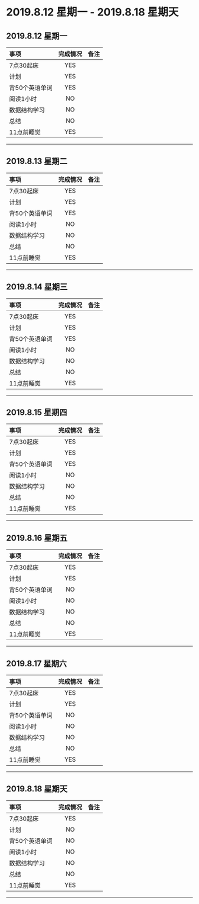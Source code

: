 # **2019.8.12 星期一 - 2019.8.18 星期天**


## 2019.8.12 星期一

| 事项           | 完成情况 | 备注 |
| :------------- | :------: | :--- |
| 7点30起床      |   YES    |      |
| 计划           |   YES    |
| 背50个英语单词 |   YES    |
| 阅读1小时      |    NO    |
| 数据结构学习   |    NO    |
| 总结           |    NO    |
| 11点前睡觉     |   YES    |


***

## 2019.8.13 星期二

| 事项           | 完成情况 | 备注 |
| :------------- | :------: | :--- |
| 7点30起床      |   YES    |      |
| 计划           |   YES    |
| 背50个英语单词 |   YES    |
| 阅读1小时      |    NO    |
| 数据结构学习   |    NO    |
| 总结           |    NO    |
| 11点前睡觉     |   YES    |

***

## 2019.8.14 星期三

| 事项           | 完成情况 | 备注 |
| :------------- | :------: | :--- |
| 7点30起床      |   YES    |      |
| 计划           |   YES    |
| 背50个英语单词 |   YES    |
| 阅读1小时      |    NO    |
| 数据结构学习   |    NO    |
| 总结           |    NO    |
| 11点前睡觉     |   YES    |

***

## 2019.8.15 星期四

| 事项           | 完成情况 | 备注 |
| :------------- | :------: | :--- |
| 7点30起床      |   YES    |      |
| 计划           |   YES    |
| 背50个英语单词 |   YES    |
| 阅读1小时      |    NO    |
| 数据结构学习   |    NO    |
| 总结           |    NO    |
| 11点前睡觉     |   YES    |

***

## 2019.8.16 星期五

| 事项           | 完成情况 | 备注 |
| :------------- | :------: | :--- |
| 7点30起床      |   YES    |      |
| 计划           |   YES    |
| 背50个英语单词 |    NO    |
| 阅读1小时      |    NO    |
| 数据结构学习   |    NO    |
| 总结           |    NO    |
| 11点前睡觉     |   YES    |

***

## 2019.8.17 星期六

| 事项           | 完成情况 | 备注 |
| :------------- | :------: | :--- |
| 7点30起床      |   YES    |      |
| 计划           |   YES    |
| 背50个英语单词 |    NO    |
| 阅读1小时      |    NO    |
| 数据结构学习   |    NO    |
| 总结           |    NO    |
| 11点前睡觉     |   YES    |

***

## 2019.8.18 星期天

| 事项           | 完成情况 | 备注 |
| :------------- | :------: | :--- |
| 7点30起床      |   YES    |      |
| 计划           |    NO    |
| 背50个英语单词 |    NO    |
| 阅读1小时      |    NO    |
| 数据结构学习   |    NO    |
| 总结           |    NO    |
| 11点前睡觉     |   YES    |

***
